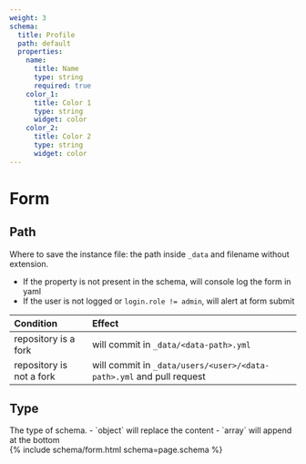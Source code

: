 ```yaml
---
weight: 3
schema:
  title: Profile
  path: default
  properties:
    name:
      title: Name
      type: string
      required: true
    color_1:
      title: Color 1
      type: string
      widget: color
    color_2:
      title: Color 2
      type: string
      widget: color
---
```

# Form

## Path

Where to save the instance file: the path inside `_data` and filename without extension.

- If the property is not present in the schema, will console log the form in yaml
- If the user is not logged or `login.role != admin`, will alert at form submit

|Condition|Effect
|:--|:--
|repository is a fork|will commit in `_data/<data-path>.yml`
|repository is not a fork|will commit in `_data/users/<user>/<data-path>.yml` and pull request

## Type

<div class="grid">
  <div markdown="1">
The type of schema.
- `object` will replace the content
- `array` will append at the bottom
</div>
  <div>
{% include schema/form.html schema=page.schema %}
  </div>
</div>

